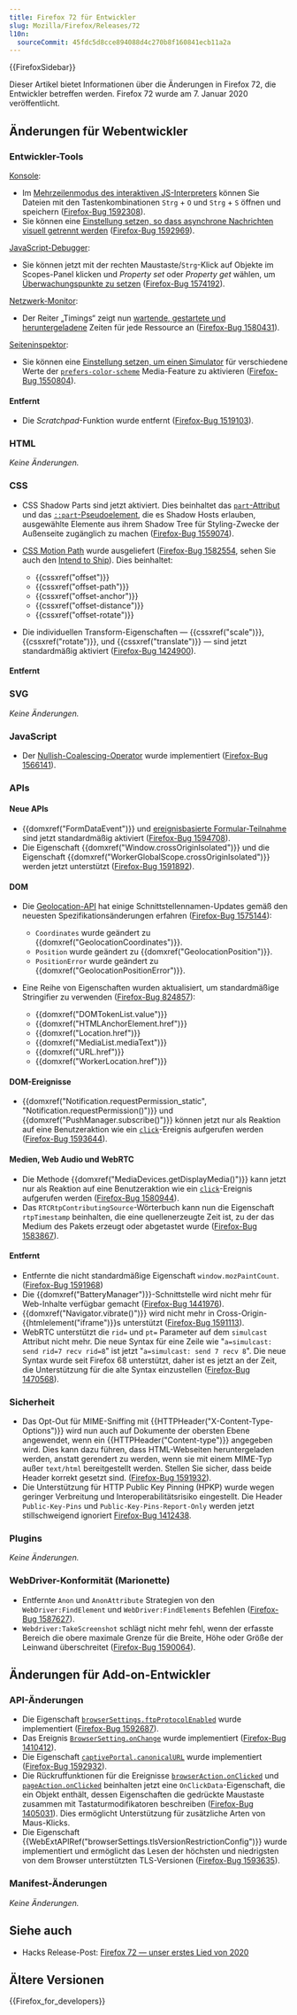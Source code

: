 ```yaml
---
title: Firefox 72 für Entwickler
slug: Mozilla/Firefox/Releases/72
l10n:
  sourceCommit: 45fdc5d8cce894088d4c270b8f160841ecb11a2a
---
```


{{FirefoxSidebar}}

Dieser Artikel bietet Informationen über die Änderungen in Firefox 72, die Entwickler betreffen werden. Firefox 72 wurde am 7. Januar 2020 veröffentlicht.

## Änderungen für Webentwickler

### Entwickler-Tools

[Konsole](https://firefox-source-docs.mozilla.org/devtools-user/web_console/index.html):

- Im [Mehrzeilenmodus des interaktiven JS-Interpreters](https://firefox-source-docs.mozilla.org/devtools-user/web_console/the_command_line_interpreter/index.html#multi-line-mode) können Sie Dateien mit den Tastenkombinationen `Strg` + `O` und `Strg` + `S` öffnen und speichern ([Firefox-Bug 1592308](https://bugzil.la/1592308)).
- Sie können eine [Einstellung setzen, so dass asynchrone Nachrichten visuell getrennt werden](https://firefox-source-docs.mozilla.org/devtools-user/web_console/console_messages/index.html#async-stack-frames) ([Firefox-Bug 1592969](https://bugzil.la/1592969)).

[JavaScript-Debugger](https://firefox-source-docs.mozilla.org/devtools-user/debugger/index.html):

- Sie können jetzt mit der rechten Maustaste/`Strg`-Klick auf Objekte im Scopes-Panel klicken und _Property set_ oder _Property get_ wählen, um [Überwachungspunkte zu setzen](https://firefox-source-docs.mozilla.org/devtools-user/debugger/how_to/use_watchpoints/index.html#set-a-watchpoint) ([Firefox-Bug 1574192](https://bugzil.la/1574192)).

[Netzwerk-Monitor](https://firefox-source-docs.mozilla.org/devtools-user/network_monitor/index.html):

- Der Reiter „Timings“ zeigt nun [wartende, gestartete und heruntergeladene](https://firefox-source-docs.mozilla.org/devtools-user/network_monitor/request_details/index.html#queued-started-downloaded) Zeiten für jede Ressource an ([Firefox-Bug 1580431](https://bugzil.la/1580431)).

[Seiteninspektor](https://firefox-source-docs.mozilla.org/devtools-user/page_inspector/index.html):

- Sie können eine [Einstellung setzen, um einen Simulator](https://firefox-source-docs.mozilla.org/devtools-user/page_inspector/how_to/examine_and_edit_css/index.html#view-media-rules-for-color-scheme-preference) für verschiedene Werte der [`prefers-color-scheme`](/de/docs/Web/CSS/@media/prefers-color-scheme) Media-Feature zu aktivieren ([Firefox-Bug 1550804](https://bugzil.la/1550804)).

#### Entfernt

- Die _Scratchpad_-Funktion wurde entfernt ([Firefox-Bug 1519103](https://bugzil.la/1519103)).

### HTML

_Keine Änderungen._

### CSS

- CSS Shadow Parts sind jetzt aktiviert. Dies beinhaltet das [`part`-Attribut](/de/docs/Web/HTML/Global_attributes/part) und das [`::part`-Pseudoelement](/de/docs/Web/CSS/::part), die es Shadow Hosts erlauben, ausgewählte Elemente aus ihrem Shadow Tree für Styling-Zwecke der Außenseite zugänglich zu machen ([Firefox-Bug 1559074](https://bugzil.la/1559074)).
- [CSS Motion Path](/de/docs/Web/CSS/CSS_motion_path) wurde ausgeliefert ([Firefox-Bug 1582554](https://bugzil.la/1582554), sehen Sie auch den [Intend to Ship](https://groups.google.com/forum/#!topic/mozilla.dev.platform/nOOIRsuxvuc)). Dies beinhaltet:

  - {{cssxref("offset")}}
  - {{cssxref("offset-path")}}
  - {{cssxref("offset-anchor")}}
  - {{cssxref("offset-distance")}}
  - {{cssxref("offset-rotate")}}

- Die individuellen Transform-Eigenschaften — {{cssxref("scale")}}, {{cssxref("rotate")}}, und {{cssxref("translate")}} — sind jetzt standardmäßig aktiviert ([Firefox-Bug 1424900](https://bugzil.la/1424900)).

#### Entfernt

### SVG

_Keine Änderungen._

### JavaScript

- Der [Nullish-Coalescing-Operator](/de/docs/Web/JavaScript/Reference/Operators/Nullish_coalescing) wurde implementiert ([Firefox-Bug 1566141](https://bugzil.la/1566141)).

### APIs

#### Neue APIs

- {{domxref("FormDataEvent")}} und [ereignisbasierte Formular-Teilnahme](/de/docs/Web/API/XMLHttpRequest_API/Using_FormData_Objects#using_a_formdata_event) sind jetzt standardmäßig aktiviert ([Firefox-Bug 1594708](https://bugzil.la/1594708)).
- Die Eigenschaft {{domxref("Window.crossOriginIsolated")}} und die Eigenschaft {{domxref("WorkerGlobalScope.crossOriginIsolated")}} werden jetzt unterstützt ([Firefox-Bug 1591892](https://bugzil.la/1591892)).

#### DOM

- Die [Geolocation-API](/de/docs/Web/API/Geolocation_API) hat einige Schnittstellennamen-Updates gemäß den neuesten Spezifikationsänderungen erfahren ([Firefox-Bug 1575144](https://bugzil.la/1575144)):

  - `Coordinates` wurde geändert zu {{domxref("GeolocationCoordinates")}}.
  - `Position` wurde geändert zu {{domxref("GeolocationPosition")}}.
  - `PositionError` wurde geändert zu {{domxref("GeolocationPositionError")}}.

- Eine Reihe von Eigenschaften wurden aktualisiert, um standardmäßige Stringifier zu verwenden ([Firefox-Bug 824857](https://bugzil.la/824857)):

  - {{domxref("DOMTokenList.value")}}
  - {{domxref("HTMLAnchorElement.href")}}
  - {{domxref("Location.href")}}
  - {{domxref("MediaList.mediaText")}}
  - {{domxref("URL.href")}}
  - {{domxref("WorkerLocation.href")}}

#### DOM-Ereignisse

- {{domxref("Notification.requestPermission_static", "Notification.requestPermission()")}} und {{domxref("PushManager.subscribe()")}} können jetzt nur als Reaktion auf eine Benutzeraktion wie ein [`click`](/de/docs/Web/API/Element/click_event)-Ereignis aufgerufen werden ([Firefox-Bug 1593644](https://bugzil.la/1593644)).

#### Medien, Web Audio und WebRTC

- Die Methode {{domxref("MediaDevices.getDisplayMedia()")}} kann jetzt nur als Reaktion auf eine Benutzeraktion wie ein [`click`](/de/docs/Web/API/Element/click_event)-Ereignis aufgerufen werden ([Firefox-Bug 1580944](https://bugzil.la/1580944)).
- Das `RTCRtpContributingSource`-Wörterbuch kann nun die Eigenschaft `rtpTimestamp` beinhalten, die eine quellenerzeugte Zeit ist, zu der das Medium des Pakets erzeugt oder abgetastet wurde ([Firefox-Bug 1583867](https://bugzil.la/1583867)).

#### Entfernt

- Entfernte die nicht standardmäßige Eigenschaft `window.mozPaintCount`. ([Firefox-Bug 1591968](https://bugzil.la/1591968))
- Die {{domxref("BatteryManager")}}-Schnittstelle wird nicht mehr für Web-Inhalte verfügbar gemacht ([Firefox-Bug 1441976](https://bugzil.la/1441976)).
- {{domxref("Navigator.vibrate()")}} wird nicht mehr in Cross-Origin-{{htmlelement("iframe")}}s unterstützt ([Firefox-Bug 1591113](https://bugzil.la/1591113)).
- WebRTC unterstützt die `rid=` und `pt=` Parameter auf dem `simulcast` Attribut nicht mehr. Die neue Syntax für eine Zeile wie "`a=simulcast: send rid=7 recv rid=8`" ist jetzt "`a=simulcast: send 7 recv 8`". Die neue Syntax wurde seit Firefox 68 unterstützt, daher ist es jetzt an der Zeit, die Unterstützung für die alte Syntax einzustellen ([Firefox-Bug 1470568](https://bugzil.la/1470568)).

### Sicherheit

- Das Opt-Out für MIME-Sniffing mit {{HTTPHeader("X-Content-Type-Options")}} wird nun auch auf Dokumente der obersten Ebene angewendet, wenn ein {{HTTPHeader("Content-type")}} angegeben wird. Dies kann dazu führen, dass HTML-Webseiten heruntergeladen werden, anstatt gerendert zu werden, wenn sie mit einem MIME-Typ außer `text/html` bereitgestellt werden. Stellen Sie sicher, dass beide Header korrekt gesetzt sind. ([Firefox-Bug 1591932](https://bugzil.la/1591932)).
- Die Unterstützung für HTTP Public Key Pinning (HPKP) wurde wegen geringer Verbreitung und Interoperabilitätsrisiko eingestellt. Die Header `Public-Key-Pins` und `Public-Key-Pins-Report-Only` werden jetzt stillschweigend ignoriert [Firefox-Bug 1412438](https://bugzil.la/1412438).

### Plugins

_Keine Änderungen._

### WebDriver-Konformität (Marionette)

- Entfernte `Anon` und `AnonAttribute` Strategien von den `WebDriver:FindElement` und `WebDriver:FindElements` Befehlen ([Firefox-Bug 1587627](https://bugzil.la/1587627)).
- `Webdriver:TakeScreenshot` schlägt nicht mehr fehl, wenn der erfasste Bereich die obere maximale Grenze für die Breite, Höhe oder Größe der Leinwand überschreitet ([Firefox-Bug 1590064](https://bugzil.la/1590064)).

## Änderungen für Add-on-Entwickler

### API-Änderungen

- Die Eigenschaft [`browserSettings.ftpProtocolEnabled`](/de/docs/Mozilla/Add-ons/WebExtensions/API/browserSettings/ftpProtocolEnabled) wurde implementiert ([Firefox-Bug 1592687](https://bugzil.la/1592687)).
- Das Ereignis [`BrowserSetting.onChange`](/de/docs/Mozilla/Add-ons/WebExtensions/API/types/BrowserSetting/onChange) wurde implementiert ([Firefox-Bug 1410412](https://bugzil.la/1410412)).
- Die Eigenschaft [`captivePortal.canonicalURL`](/de/docs/Mozilla/Add-ons/WebExtensions/API/captivePortal/canonicalURL) wurde implementiert ([Firefox-Bug 1592932](https://bugzil.la/1592932)).
- Die Rückruffunktionen für die Ereignisse [`browserAction.onClicked`](/de/docs/Mozilla/Add-ons/WebExtensions/API/browserAction/onClicked) und [`pageAction.onClicked`](/de/docs/Mozilla/Add-ons/WebExtensions/API/pageAction/onClicked) beinhalten jetzt eine `OnClickData`-Eigenschaft, die ein Objekt enthält, dessen Eigenschaften die gedrückte Maustaste zusammen mit Tastaturmodifikatoren beschreiben ([Firefox-Bug 1405031](https://bugzil.la/1405031)). Dies ermöglicht Unterstützung für zusätzliche Arten von Maus-Klicks.
- Die Eigenschaft {{WebExtAPIRef("browserSettings.tlsVersionRestrictionConfig")}} wurde implementiert und ermöglicht das Lesen der höchsten und niedrigsten von dem Browser unterstützten TLS-Versionen ([Firefox-Bug 1593635](https://bugzil.la/1593635)).

### Manifest-Änderungen

_Keine Änderungen._

## Siehe auch

- Hacks Release-Post: [Firefox 72 — unser erstes Lied von 2020](https://hacks.mozilla.org/2020/01/firefox-72-our-first-song-of-2020/)

## Ältere Versionen

{{Firefox_for_developers}}
